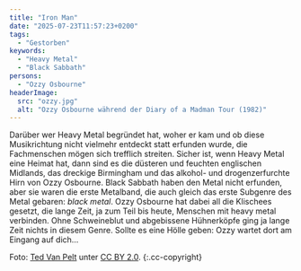 ```yaml
---
title: "Iron Man"
date: "2025-07-23T11:57:23+0200"
tags:
  - "Gestorben"
keywords:
  - "Heavy Metal"
  - "Black Sabbath"
persons:
  - "Ozzy Osbourne"
headerImage:
  src: "ozzy.jpg"
  alt: "Ozzy Osbourne während der Diary of a Madman Tour (1982)"
---
```


Darüber wer Heavy Metal begründet hat, woher er kam und ob diese Musikrichtung nicht vielmehr entdeckt statt erfunden wurde, die Fachmenschen mögen sich trefflich streiten. Sicher ist, wenn Heavy Metal eine Heimat hat, dann sind es die düsteren und feuchten englischen Midlands, das dreckige Birmingham und das alkohol- und drogenzerfurchte Hirn von Ozzy Osbourne. Black Sabbath haben den Metal nicht erfunden, aber sie waren die erste Metalband, die auch gleich das erste Subgenre des Metal gebaren: *black metal*. Ozzy Osbourne hat dabei all die Klischees gesetzt, die lange Zeit, ja zum Teil bis heute, Menschen mit heavy metal verbinden. Ohne Schweineblut und abgebissene Hühnerköpfe ging ja lange Zeit nichts in diesem Genre. Sollte es eine Hölle geben: Ozzy wartet dort am Eingang auf dich…

Foto: <a href="https://commons.wikimedia.org/wiki/File:Ozzy_Osbourne_1982.jpg">Ted Van Pelt</a> unter <a href="https://creativecommons.org/licenses/by/2.0">CC BY 2.0</a>. {:.cc-copyright}